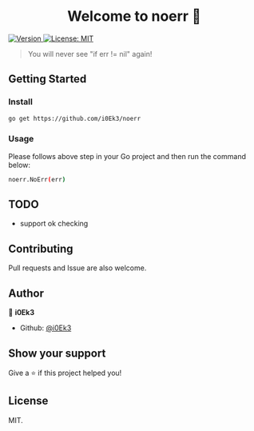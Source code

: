 <h1 align="center">Welcome to noerr 👋</h1>
<p>
  <a href="https://www.npmjs.com/package/noerr" target="_blank">
    <img alt="Version" src="https://img.shields.io/npm/v/noerr.svg">
  </a>
  <a href="#" target="_blank">
    <img alt="License: MIT" src="https://img.shields.io/badge/License-MIT-yellow.svg" />
  </a>
</p>

> You will never see &#34;if err != nil&#34; again!

## Getting Started

### Install

```sh
go get https://github.com/i0Ek3/noerr
```

### Usage

Please follows above step in your Go project and then run the command below:

```sh
noerr.NoErr(err)
```

## TODO

- support ok checking

## Contributing

Pull requests and Issue are also welcome.

## Author

👤 **i0Ek3**

* Github: [@i0Ek3](https://github.com/i0Ek3)

## Show your support

Give a ⭐️ if this project helped you!

## License

MIT.
